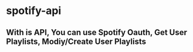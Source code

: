 # spotify-api

## With is API, You can use Spotify Oauth, Get User Playlists, Modiy/Create User Playlists
